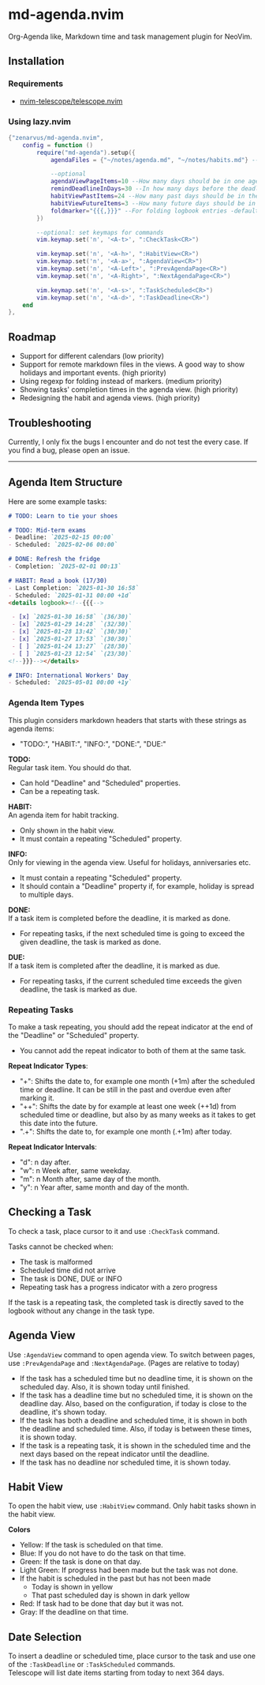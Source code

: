 # md-agenda.nvim
Org-Agenda like, Markdown time and task management plugin for NeoVim.

## Installation
### Requirements
- [nvim-telescope/telescope.nvim](https://github.com/nvim-telescope/telescope.nvim)

### Using lazy.nvim
```lua
{"zenarvus/md-agenda.nvim",
    config = function ()
        require("md-agenda").setup({
            agendaFiles = {"~/notes/agenda.md", "~/notes/habits.md"} --required, set the location of agenda files

            --optional
            agendaViewPageItems=10 --How many days should be in one agenda view page? - default: 10
            remindDeadlineInDays=30 --In how many days before the deadline, a reminder for the task should be shown today - default: 30
            habitViewPastItems=24 --How many past days should be in the habit view? - default: 24
            habitViewFutureItems=3 --How many future days should be in the habit view? -default: 3
            foldmarker="{{{,}}}" --For folding logbook entries -default: {{{,}}}
        })

        --optional: set keymaps for commands
        vim.keymap.set('n', '<A-t>', ":CheckTask<CR>")

        vim.keymap.set('n', '<A-h>', ":HabitView<CR>")
        vim.keymap.set('n', '<A-a>', ":AgendaView<CR>")
        vim.keymap.set('n', '<A-Left>', ":PrevAgendaPage<CR>")
        vim.keymap.set('n', '<A-Right>', ":NextAgendaPage<CR>")

        vim.keymap.set('n', '<A-s>', ":TaskScheduled<CR>")
        vim.keymap.set('n', '<A-d>', ":TaskDeadline<CR>")
    end
},
```

## Roadmap
- Support for different calendars (low priority)
- Support for remote markdown files in the views. A good way to show holidays and important events. (high priority)
- Using regexp for folding instead of markers. (medium priority)
- Showing tasks' completion times in the agenda view. (high priority)
- Redesigning the habit and agenda views. (high priority)

## Troubleshooting
Currently, I only fix the bugs I encounter and do not test the every case. If you find a bug, please open an issue.

---

## Agenda Item Structure
Here are some example tasks:
```md
# TODO: Learn to tie your shoes

# TODO: Mid-term exams
- Deadline: `2025-02-15 00:00`
- Scheduled: `2025-02-06 00:00`

# DONE: Refresh the fridge
- Completion: `2025-02-01 00:13`

# HABIT: Read a book (17/30)
- Last Completion: `2025-01-30 16:58`
- Scheduled: `2025-01-31 00:00 +1d`
<details logbook><!--{{{-->

 - [x] `2025-01-30 16:58` `(36/30)`
 - [x] `2025-01-29 14:28` `(32/30)`
 - [x] `2025-01-28 13:42` `(30/30)`
 - [x] `2025-01-27 17:53` `(30/30)`
 - [ ] `2025-01-24 13:27` `(28/30)`
 - [ ] `2025-01-23 12:54` `(23/30)`
<!--}}}--></details>

# INFO: International Workers' Day
- Scheduled: `2025-05-01 00:00 +1y`
```
### Agenda Item Types
This plugin considers markdown headers that starts with these strings as agenda items:
- "TODO:", "HABIT:", "INFO:", "DONE:", "DUE:"

**TODO:**\
Regular task item. You should do that.
- Can hold "Deadline" and "Scheduled" properties.
- Can be a repeating task.

**HABIT:**\
An agenda item for habit tracking.
- Only shown in the habit view.
- It must contain a repeating "Scheduled" property.

**INFO:**\
Only for viewing in the agenda view. Useful for holidays, anniversaries etc.
- It must contain a repeating "Scheduled" property.
- It should contain a "Deadline" property if, for example, holiday is spread to multiple days.

**DONE:**\
If a task item is completed before the deadline, it is marked as done.
- For repeating tasks, if the next scheduled time is going to exceed the given deadline, the task is marked as done.

**DUE:**\
If a task item is completed after the deadline, it is marked as due.
- For repeating tasks, if the current scheduled time exceeds the given deadline, the task is marked as due.

### Repeating Tasks
To make a task repeating, you should add the repeat indicator at the end of the "Deadline" or "Scheduled" property.
- You cannot add the repeat indicator to both of them at the same task.

**Repeat Indicator Types**:
- "+": Shifts the date to, for example one month (+1m) after the scheduled time or deadline. It can be still in the past and overdue even after marking it.
- "++": Shifts the date by for example at least one week (++1d) from scheduled time or deadline, but also by as many weeks as it takes to get this date into the future.
- ".+": Shifts the date to, for example one month (.+1m) after today.

**Repeat Indicator Intervals**:
- "d": n day after.
- "w": n Week after, same weekday.
- "m": n Month after, same day of the month.
- "y": n Year after, same month and day of the month.

## Checking a Task
To check a task, place cursor to it and use `:CheckTask` command.

Tasks cannot be checked when:
- The task is malformed
- Scheduled time did not arrive
- The task is DONE, DUE or INFO
- Repeating task has a progress indicator with a zero progress

If the task is a repeating task, the completed task is directly saved to the logbook without any change in the task type.

## Agenda View
Use `:AgendaView` command to open agenda view. To switch between pages, use `:PrevAgendaPage` and `:NextAgendaPage`. (Pages are relative to today)

- If the task has a scheduled time but no deadline time, it is shown on the scheduled day. Also, it is shown today until finished.
- If the task has a deadline time but no scheduled time, it is shown on the deadline day. Also, based on the configuration, if today is close to the deadline, it's shown today.
- If the task has both a deadline and scheduled time, it is shown in both the deadline and scheduled time. Also, if today is between these times, it is shown today.
- If the task is a repeating task, it is shown in the scheduled time and the next days based on the repeat indicator until the deadline.
- If the task has no deadline nor scheduled time, it is shown today.

## Habit View
To open the habit view, use `:HabitView` command. Only habit tasks shown in the habit view.

**Colors**
- Yellow: If the task is scheduled on that time.
- Blue: If you do not have to do the task on that time.
- Green: If the task is done on that day.
- Light Green: If progress had been made but the task was not done.
- If the habit is scheduled in the past but has not been made
  + Today is shown in yellow
  + That past scheduled day is shown in dark yellow
- Red: If task had to be done that day but it was not.
- Gray: If the deadline on that time.

## Date Selection
To insert a deadline or scheduled time, place cursor to the task and use one of the `:TaskDeadline` or `:TaskScheduled` commands.\
Telescope will list date items starting from today to next 364 days.
